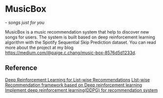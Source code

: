 # MusicBox

*- songs just for you*

MusicBox is a music recommendation system that help to discover new songs for users. The system is built based on deep reinforcement learning algorithm with the Spotify Sequential Skip Prediction dataset. You can read more about the project at my blog https://medium.com/@paige.c.chang/music-box-8576d5d1233d.

## Reference

[Deep Reinforcement Learning for List-wise Recommendations](https://arxiv.org/abs/1801.00209)
[LIst-wise Recommendation framework based on Deep reinforcement learning](https://github.com/egipcy/LIRD)
[Implement deep reinforcement learning(DDPG) for recommendation system](https://github.com/luozachary/drl-rec)
